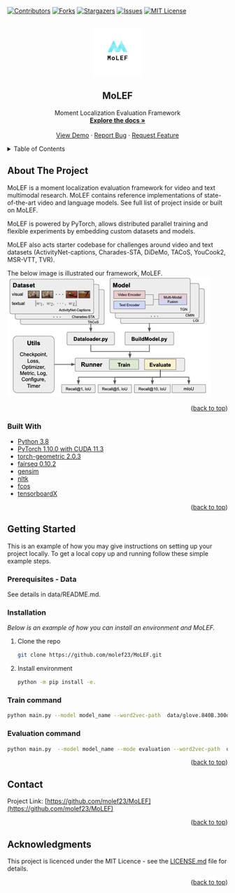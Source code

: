 <!--
*** Thanks for checking out the Best-README-Template. If you have a suggestion
*** that would make this better, please fork the repo and create a pull request
*** or simply open an issue with the tag "enhancement".
*** Don't forget to give the project a star!
*** Thanks again! Now go create something AMAZING! :D
-->



<!-- PROJECT SHIELDS -->
<!--
*** I'm using markdown "reference style" links for readability.
*** Reference links are enclosed in brackets [ ] instead of parentheses ( ).
*** See the bottom of this document for the declaration of the reference variables
*** for contributors-url, forks-url, etc. This is an optional, concise syntax you may use.
*** https://www.markdownguide.org/basic-syntax/#reference-style-links
-->
[![Contributors][contributors-shield]][contributors-url]
[![Forks][forks-shield]][forks-url]
[![Stargazers][stars-shield]][stars-url]
[![Issues][issues-shield]][issues-url]
[![MIT License][license-shield]][license-url]

<!-- PROJECT LOGO -->
<br />
<div align="center">
  <a href="https://github.com/molef23/MoLEF">
    <img src="imgs/logo.png" alt="Logo" width="110" height="110">
  </a>

  <h2 align="center">MoLEF</h2>

  <p align="center">
    Moment Localization Evaluation Framework
    <br />
    <a href="https://github.com/molef23/MoLEF"><strong>Explore the docs »</strong></a>
    <br />
    <br />
    <a href="https://github.com/molef23/MoLEF">View Demo</a>
    ·
    <a href="https://github.com/molef23/MoLEF/issues">Report Bug</a>
    ·
    <a href="https://github.com/molef23/MoLEF/issues">Request Feature</a>
  </p>
</div>



<!-- TABLE OF CONTENTS -->
<details>
  <summary>Table of Contents</summary>
  <ol>
    <li>
      <a href="#about-the-project">About The Project</a>
      <ul>
        <li><a href="#built-with">Built With</a></li>
      </ul>
    </li>
    <li>
      <a href="#getting-started">Getting Started</a>
      <ul>
        <li><a href="#prerequisites">Prerequisites</a></li>
        <li><a href="#installation">Installation</a></li>
      </ul>
    </li>
    <li><a href="#contact">Contact</a></li>
    <li><a href="#acknowledgments">Acknowledgments</a></li>
  </ol>
</details>



<!-- ABOUT THE PROJECT -->
## About The Project

MoLEF is a moment localization evaluation framework for video and text multimodal research. MoLEF contains reference implementations of state-of-the-art video and language models. See full list of project inside or built on MoLEF.

MoLEF is powered by PyTorch, allows distributed parallel training and flexible experiments by embedding custom datasets and models. 

MoLEF also acts starter codebase for challenges around video and text datasets (ActivityNet-captions, Charades-STA, DiDeMo, TACoS, YouCook2, MSR-VTT, TVR). 

The below image is illustrated our framework, MoLEF.
<img src="imgs/framework.png">

<p align="right">(<a href="#top">back to top</a>)</p>



### Built With

* [Python 3.8](https://www.python.org/downloads/release/python-380/)
* [PyTorch 1.10.0 with CUDA 11.3](https://pytorch.org/get-started/previous-versions/)
* [torch-geometric 2.0.3](https://pytorch-geometric.readthedocs.io/en/2.0.3/)
* [fairseq 0.10.2](https://fairseq.readthedocs.io/en/v0.10.2/)
* [gensim](https://pypi.org/project/gensim/)
* [nltk](https://www.nltk.org/install.html)
* [fcos](https://pypi.org/project/fcos/)
* [tensorboardX](https://pypi.org/project/tensorboardX/)

<p align="right">(<a href="#top">back to top</a>)</p>



<!-- GETTING STARTED -->
## Getting Started

This is an example of how you may give instructions on setting up your project locally.
To get a local copy up and running follow these simple example steps.

### Prerequisites - Data

See details in data/README.md.


### Installation

_Below is an example of how you can install an environment and MoLEF._

1. Clone the repo
   ```sh
   git clone https://github.com/molef23/MoLEF.git
   ```
2. Install environment 
   ```sh
   python -m pip install -e. 
   ```
### Train command

```sh
python main.py --model model_name --word2vec-path  data/glove.840B.300d.bin --dataset Tacos --feature-path data/tacos/org  --train-data data/tacos/train_data.json --val-data data/tacos/val_data.json  --test-data data/tacos/test_data.json --max-num-epochs 20  --warmup-updates 300 --warmup-init-lr 1e-06 --lr 8e-4 --weight-decay 1e-7 --model-saved-path results/ --cfg code/configs/model_name.yml 
```

### Evaluation command 

```sh
python main.py  --model model_name --mode evaluation --word2vec-path  data/glove.840B.300d.bin --dataset Tacos --feature-path  data/tacos/org  --train-data data/tacos/train_data.json --val-data  data/tacos/val_data.json  --test-data  data/tacos/test_data.json --max-num-epochs 20  --warmup-updates 300 --warmup-init-lr 1e-06 --lr 8e-4 --weight-decay 1e-7 --model-saved-path results/ --cfg code/configs/model_name.yml 
```

<p align="right">(<a href="#top">back to top</a>)</p>


<!-- CONTACT -->
## Contact


Project Link: [https://github.com/molef23/MoLEF](https://github.com/molef23/MoLEF)

<p align="right">(<a href="#top">back to top</a>)</p>



<!-- ACKNOWLEDGMENTS -->
## Acknowledgments

This project is licenced under the MIT Licence - see the [LICENSE.md](https://github.com/molef23/MoLEF/blob/main/LICENSE) file for details.

<p align="right">(<a href="#top">back to top</a>)</p>



<!-- MARKDOWN LINKS & IMAGES -->
<!-- https://www.markdownguide.org/basic-syntax/#reference-style-links -->
[contributors-shield]: https://img.shields.io/github/contributors/molef23/MoLEF.svg?style=for-the-badge
[contributors-url]: https://github.com/molef23/MoLEF/graphs/contributors
[forks-shield]: https://img.shields.io/github/forks/molef23/MoLEF.svg?style=for-the-badge
[forks-url]: https://github.com/molef23/MoLEF/network/members
[stars-shield]: https://img.shields.io/github/stars/molef23/MoLEF.svg?style=for-the-badge
[stars-url]: https://github.com/molef23/MoLEF/stargazers
[issues-shield]: https://img.shields.io/github/issues/molef23/MoLEF.svg?style=for-the-badge
[issues-url]: https://github.com/molef23/MoLEF/issues
[license-shield]: https://img.shields.io/github/license/molef23/MoLEF.svg?style=for-the-badge
[license-url]: https://github.com/molef23/MoLEF/blob/master/LICENSE.txt
